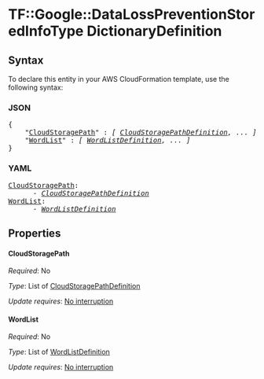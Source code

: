# TF::Google::DataLossPreventionStoredInfoType DictionaryDefinition

## Syntax

To declare this entity in your AWS CloudFormation template, use the following syntax:

### JSON

<pre>
{
    "<a href="#cloudstoragepath" title="CloudStoragePath">CloudStoragePath</a>" : <i>[ <a href="cloudstoragepathdefinition.md">CloudStoragePathDefinition</a>, ... ]</i>,
    "<a href="#wordlist" title="WordList">WordList</a>" : <i>[ <a href="wordlistdefinition.md">WordListDefinition</a>, ... ]</i>
}
</pre>

### YAML

<pre>
<a href="#cloudstoragepath" title="CloudStoragePath">CloudStoragePath</a>: <i>
      - <a href="cloudstoragepathdefinition.md">CloudStoragePathDefinition</a></i>
<a href="#wordlist" title="WordList">WordList</a>: <i>
      - <a href="wordlistdefinition.md">WordListDefinition</a></i>
</pre>

## Properties

#### CloudStoragePath

_Required_: No

_Type_: List of <a href="cloudstoragepathdefinition.md">CloudStoragePathDefinition</a>

_Update requires_: [No interruption](https://docs.aws.amazon.com/AWSCloudFormation/latest/UserGuide/using-cfn-updating-stacks-update-behaviors.html#update-no-interrupt)

#### WordList

_Required_: No

_Type_: List of <a href="wordlistdefinition.md">WordListDefinition</a>

_Update requires_: [No interruption](https://docs.aws.amazon.com/AWSCloudFormation/latest/UserGuide/using-cfn-updating-stacks-update-behaviors.html#update-no-interrupt)

